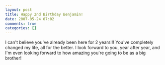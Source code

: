 ```yaml
---
layout: post
title: Happy 2nd Birthday Benjamin!
date: 2007-05-24 07:02
comments: true
categories: []
---
```

I can't believe you've already been here for 2 years!!! You've completely changed my life, all for the better. I look forward to you, year after year, and I'm even looking forward to how amazing you're going to be as a big brother!

<img src="http://www.peterfilias.com/ben.jpg" alt="" />
